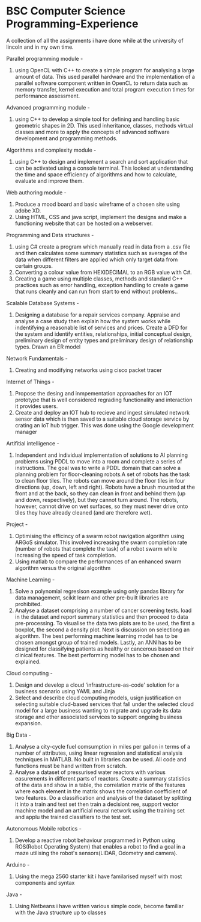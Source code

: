 # BSC Computer Science Programming-Experience
A collection of all the assignments i have done while at the university of lincoln and in my own time.

Parallel programming module - 
1. using OpenCL with C++ to create a simple program for analysing a large amount of data. This used parallel hardware and the implementation of a parallel software component written in OpenCL to return data such as memory transfer, kernel execution and total program execution times for performance assessment.

Advanced programming module - 
1. using C++ to develop a simple tool for defining and handling basic geometric shapes in 2D. This used inheritance, classes, methods virtual classes and more to apply the concepts of advanced software development and programming methods.

Algorithms and complexity module - 
1. using C++ to design and implement a search and sort application that can be activated using a console terminal. This looked at understanding the time and space efficiency of algorithms and how to calculate, evaluate and improve them.

Web authoring module - 
1. Produce a mood board and basic wireframe of a chosen site using adobe XD.  
2. Using HTML, CSS and java script, implement the designs and make a functioning website that can be hosted on a webserver.

Programming and Data structures - 
1. using C# create a program which manually read in data from a .csv file and then calculates some summary statistics such as averages of the data when different filters are applied which only target data from certain groups.
2. Converting a colour value from HEXIDECIMAL to an RGB value with C#.
3. Creating a game using multiple classes, methods and standard C++ practices such as error handling, exception handling to create a game that runs cleanly and can run from start to end without problems..

Scalable Database Systems - 
1. Designing a database for a repair services company. Appraise and analyse a case study then explain how the system works while indentifying a reasonable list of services and prices. Create a DFD for the system and identify entities, relationships, initial conceptual design, preliminary design of entity types and preliminary design of relationship types. Drawn an ER model

Network Fundamentals - 
1. Creating and modifying networks using cisco packet tracer

Internet of Things - 
1. Propose the desing and inmpementation approaches for an IOT prototype that is well considered regrading functionality and interaction it provides users. 
2. Create and deploy an IOT hub to recieve and ingest simulated network sensor data which is then saved to a suitable cloud storage service by crating an IoT hub trigger. This was done using the Google development manager

Artifitial intelligence -
1. Independent and individual implementation of solutions to AI planning problems using  PDDL to move into a room and complete a series of instructions. The goal was to write a PDDL domain that can solve a planning problem for floor-cleaning robots.A set of robots has the task to clean floor tiles. The robots can move
around the floor tiles in four directions (up, down, left and right). Robots have a brush
mounted at the front and at the back, so they can clean in front and behind them (up
and down, respectively), but they cannot turn around. The robots, however, cannot
drive on wet surfaces, so they must never drive onto tiles they have already cleaned
(and are therefore wet).

Project -  
1. Optimising the efficincy of a swarm robot navigation algorithm using ARGoS simulator. This involved increasing the swarm completion rate (number of robots that complete the task) of a robot swarm while increasing the speed of task completion.
2. Using matlab to compare the performances of an enhanced swarm algorithm versus the original algorithm

Machine Learning -
1. Solve a polynomial regresison example using only pandas library for data management, scikit learn and other pre-built libraries are prohibited.
2. Analyse a dataset comprising a number of cancer screening tests. load in the dataset and report summary statistics and then proceed to data pre-processing. To visualise the data two plots are to be used, the first a boxplot, the second a density plot. Next is discussion on selectiong an algorithm. The best performing machine learning model has to be chosen amongst  group of trained models. Lastly, an ANN has to be designed for classifying patients as healthy or cancerous based on their clinical features.
The best performing model has to be chosen and explained.

Cloud computing - 
1. Design and develop a cloud 'infrastructure-as-code' solution for a business scenario using YAML and Jinja
2. Select and describe cloud computing models, usign justification on selecting suitable clud-based services that fall under the selected cloud model for a large business wanting to migrate and upgrade its data storage and other associated services to support ongoing business expansion.

Big Data - 
1.  Analyse a city-cycle fuel comsumption in miles per gallon in terms of a number of attributes, using linear regression and statistical analysis techniques in MATLAB. No built in libraries can be used. All code and functions must be hand written from scratch.
2.  Analyse a dataset of pressurised water reactors with various easurements in different parts of reactors. Create a summary statistics of the data and show in a table, the correlation matrix of the features where each element in the matrix shows the correlation coefficient of two features. Do a classification and analysis of the dataset by splitting it into a train and test set then train a decisiont ree, support vector machine model and an artificial neural network using the training set and applu the trained classifiers to the test set. 

Autonomous Mobile robotics - 
1. Develop a reactive robot behaviour programmed in Python using ROS(Robot Operating System) that enables a robot to find a goal in a maze utilising the robot's sensors(LIDAR, Odometry and camera).

Arduino -
1. Using the mega 2560 starter kit i have familarised myself with most components and syntax

Java -
1. Using Netbeans i have written various simple code, become familiar with the Java structure up to classes
